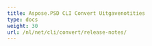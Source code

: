 ```yaml
---
title: Aspose.PSD CLI Convert Uitgavenotities
type: docs
weight: 30
url: /nl/net/cli/convert/release-notes/
---
```

